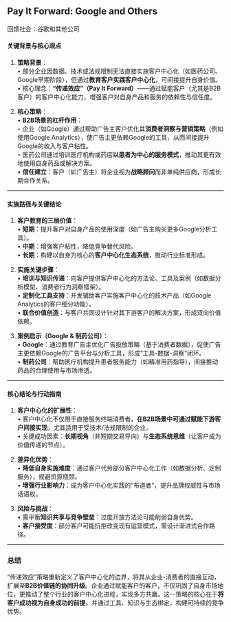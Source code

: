 ## Pay It Forward: Google and Others

回馈社会：谷歌和其他公司

#### 关键背景与核心观点  
1. **策略背景**：  
   • 部分企业因数据、技术或法规限制无法直接实施客户中心化（如医药公司、Google早期阶段），但通过**教育客户实践客户中心化**，可间接提升自身价值。  
   • 核心理念：**“传递效应”（Pay It Forward）**——通过赋能客户（尤其是B2B客户）的客户中心化能力，增强客户对自身产品和服务的依赖性与信任度。  

2. **核心策略**：  
   • **B2B场景的杠杆作用**：  
     ◦ 企业（如Google）通过帮助广告主客户优化其**消费者洞察与营销策略**（例如使用Google Analytics），使广告主更依赖Google的工具，从而间接提升Google的收入与客户粘性。  
     ◦ 医药公司通过培训医疗机构或药店**以患者为中心的服务模式**，推动其更有效地使用自身药品或解决方案。  
   • **信任建立**：客户（如广告主）将企业视为**战略顾问**而非单纯供应商，形成长期合作关系。  

---

#### 实施路径与关键结论  
1. **客户教育的三层价值**：  
   • **短期**：提升客户对自身产品的使用深度（如广告主购买更多Google分析工具）。  
   • **中期**：增强客户粘性，降低竞争替代风险。  
   • **长期**：构建以自身为核心的**客户中心化生态系统**，推动行业标准形成。  

2. **实施关键步骤**：  
   • **培训与知识传递**：向客户提供客户中心化的方法论、工具及案例（如数据分析模型、消费者行为洞察框架）。  
   • **定制化工具支持**：开发辅助客户实施客户中心化的技术产品（如Google Analytics的客户细分功能）。  
   • **联合价值创造**：与客户共同设计针对其下游客户的解决方案，形成双向价值依赖。  

3. **案例启示（Google & 制药公司）**：  
   • **Google**：通过教育广告主优化广告投放策略（基于消费者数据），促使广告主更依赖Google的广告平台与分析工具，形成“工具-数据-洞察”闭环。  
   • **制药公司**：帮助医疗机构提升患者服务能力（如精准用药指导），间接推动药品的合理使用与市场渗透。  

---

#### 核心结论与行动指南  
1. **客户中心化的扩展性**：  
   • 客户中心化不仅限于直接服务终端消费者，**在B2B场景中可通过赋能下游客户间接实现**，尤其适用于受技术/法规限制的企业。  
   • 关键成功因素：**长期视角**（非短期交易导向）与**生态系统思维**（让客户成为价值传递的节点）。  

2. **差异化优势**：  
   • **降低自身实施难度**：通过客户代劳部分客户中心化工作（如数据分析、定制服务），规避资源瓶颈。  
   • **增强行业影响力**：成为客户中心化实践的“布道者”，提升品牌权威性与市场话语权。  

3. **风险与挑战**：  
   • 需平衡**知识共享与竞争壁垒**：过度开放方法论可能削弱自身优势。  
   • **客户接受度**：部分客户可能抗拒改变现有运营模式，需设计渐进式合作路径。  

---

### 总结  
“传递效应”策略重新定义了客户中心化的边界，将其从企业-消费者的直接互动，扩展至**B2B价值链的协同升级**。企业通过赋能客户的客户，不仅巩固了自身市场地位，更推动了整个行业的客户中心化进程，实现多方共赢。这一策略的核心在于**将客户成功视为自身成功的前提**，并通过工具、知识与生态绑定，构建可持续的竞争优势。